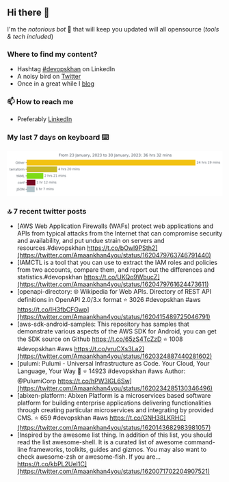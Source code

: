 <!--- [![Hits](https://hits.seeyoufarm.com/api/count/incr/badge.svg?url=https%3A%2F%2Fgithub.com%2Fakhan4u%2Fhit-counter&count_bg=%2379C83D&title_bg=%23555555&icon=&icon_color=%23E7E7E7&title=visits&edge_flat=false)](https://hits.seeyoufarm.com) --->

## Hi there 👋

I'm the _notorious bot_ 🤣 that will keep you updated will all opensource (_tools & tech included_) 

### Where to find my content?

* Hashtag [#devopskhan](https://www.linkedin.com/feed/hashtag/devopskhan) on LinkedIn
* A noisy bird on [Twitter](https://twitter.com/Amaankhan4you)
* Once in a great while I [blog](https://linuxparrot.netlify.app) 


### 📫 **How to reach me**

* Preferably [LinkedIn](https://www.linkedin.com/in/amaan-khan-linux-ninja)

### My last 7 days on keyboard ⌨️

<img src="https://github.com/akhan4u/akhan4u/blob/main/images/stat.svg" alt="Amaan's Wakatime Activity!"/>

### 🔝 7 recent twitter posts
<!-- DEVDOJO:START -->
- [AWS Web Application Firewalls &lpar;WAFs&rpar; protect web applications and APIs from typical attacks from the Internet that can compromise security and availability, and put undue strain on servers and resources.#devopskhan https://t.co/bOwl9PSth2](https://twitter.com/Amaankhan4you/status/1620479763746791440)
- [IAMCTL is a tool that you can use to extract the IAM roles and policies from two accounts, compare them, and report out the differences and statistics.#devopskhan https://t.co/UKQo9WbucZ](https://twitter.com/Amaankhan4you/status/1620479761624473611)
- [openapi-directory: 🌐 Wikipedia for Web APIs. Directory of REST API definitions in OpenAPI 2.0/3.x format
⭐️ 3026
#devopskhan #aws
https://t.co/IH3fbCFGwp](https://twitter.com/Amaankhan4you/status/1620415489725046791)
- [aws-sdk-android-samples: This repository has samples that demonstrate various aspects of the AWS SDK for Android, you can get the SDK source on Github https://t.co/65zS4TcZzD
⭐️ 1008
#devopskhan #aws
https://t.co/vruCXs3La2](https://twitter.com/Amaankhan4you/status/1620324887440281602)
- [pulumi: Pulumi - Universal Infrastructure as Code. Your Cloud, Your Language, Your Way 🚀
⭐️ 14923
#devopskhan #aws
Author: @PulumiCorp
https://t.co/hPW3lGL6Sw](https://twitter.com/Amaankhan4you/status/1620234285130346496)
- [abixen-platform: Abixen Platform is a microservices based software platform for building enterprise applications delivering functionalities through creating particular microservices and integrating by provided CMS.
⭐️ 659
#devopskhan #aws
https://t.co/GNH38LKRHC](https://twitter.com/Amaankhan4you/status/1620143682983981057)
- [Inspired by the awesome list thing. In addition of this list, you should read the list awesome-shell. It is a curated list of awesome command-line frameworks, toolkits, guides and gizmos. You may also want to check awesome-zsh or awesome-fish. If you are… https://t.co/kbPL2UeI1C](https://twitter.com/Amaankhan4you/status/1620071702204907521)
<!-- DEVDOJO:END -->

<!-- ![Amaan's GitHub stats](https://github-readme-stats.vercel.app/api?username=akhan4u&count_private=true&show_icons=true&hide=contribs) -->
